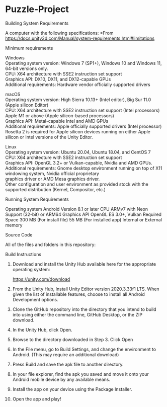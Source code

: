 # Puzzle-Project
 
Building System Requirements

A computer with the following specifications:
*From https://docs.unity3d.com/Manual/system-requirements.html#limitations

Minimum requirements	

Windows		<br>
Operating system version:	Windows 7 (SP1+), Windows 10 and Windows 11, 64-bit versions only.		<br>
CPU:	X64 architecture with SSE2 instruction set support		<br>
Graphics API:	DX10, DX11, and DX12-capable GPUs		<br>
Additional requirements:	Hardware vendor officially supported drivers		<br>

macOS<br>
Operating system version: High Sierra 10.13+ (Intel editor), Big Sur 11.0 (Apple silicon Editor)<br>
CPU: X64 architecture with SSE2 instruction set support (Intel processors)<br>
     Apple M1 or above (Apple silicon-based processors)<br>
Graphics API: Metal-capable Intel and AMD GPUs<br>
Additional requirements: Apple officially supported drivers (Intel processor)<br>
                         Rosetta 2 is required for Apple silicon devices running on either Apple <br>
                         silicon or Intel versions of the Unity Editor.<br>

Linux<br>
Operating system version: Ubuntu 20.04, Ubuntu 18.04, and CentOS 7<br>
CPU: X64 architecture with SSE2 instruction set support<br>
Graphics API: OpenGL 3.2+ or Vulkan-capable, Nvidia and AMD GPUs.<br>
Additional requirements: Gnome desktop environment running on top of X11 windowing system, Nvidia official proprietary<br> 
    graphics driver or AMD Mesa graphics driver.<br>
    Other configuration and user environment as provided stock with the supported distribution (Kernel, Compositor, etc.)<br>

Running System Requirements

Operating system	Android
Version	8.1 or later
CPU	ARMv7 with Neon Support (32-bit) or ARM64
Graphics API	OpenGL ES 3.0+, Vulkan
Required Space	300 MB (For install file)
               55 MB (For installed app) Internal or External memory


Source Code

All of the files and folders in this repository: 
  

Build Instructions

1)	Download and install the Unity Hub available here for the appropriate operating system:

      https://unity.com/download 
 	

2)	From the Unity Hub, Install Unity Editor version 2020.3.33f1 LTS. When given the list of installable features, choose to install all Android Development options.
 
3)	Clone the GitHub repository into the directory that you intend to build into using either the command line, GitHub Desktop, or the ZIP download. 
	 
4)	In the Unity Hub, click Open.

5)	Browse to the directory downloaded in Step 3. Click Open

6)	In the File menu, go to Build Settings, and change the environment to Android. (This may require an additional download)
 
7)	Press Build and save the apk file to another directory. 

8)	In your file explorer, find the apk you saved and move it onto your Android mobile device by any available means.
 
9)	Install the app on your device using the Package Installer.
 
10)	Open the app and play!

